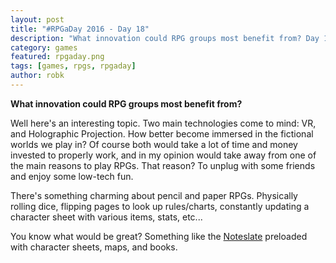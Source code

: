 ```yaml
---
layout: post
title: "#RPGaDay 2016 - Day 18"
description: "What innovation could RPG groups most benefit from? Day 18 of #RPGaDay."
category: games
featured: rpgaday.png
tags: [games, rpgs, rpgaday]
author: robk
---
```


**What innovation could RPG groups most benefit from?**

Well here's an interesting topic. Two main technologies come to mind: VR, and Holographic Projection. How better become immersed in the fictional worlds we play in? Of course both would take a lot of time and money invested to properly work, and in my opinion would take away from one of the main reasons to play RPGs. That reason? To unplug with some friends and enjoy some low-tech fun.

There's something charming about pencil and paper RPGs. Physically rolling dice, flipping pages to look up rules/charts, constantly updating a character sheet with various items, stats, etc...

You know what would be great? Something like the [Noteslate](http://noteslate.com) preloaded with character sheets, maps, and books.
